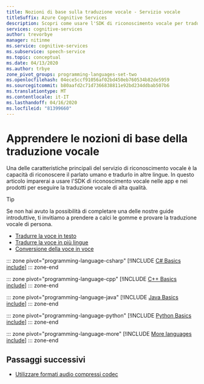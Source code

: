 ```yaml
---
title: Nozioni di base sulla traduzione vocale - Servizio vocale
titleSuffix: Azure Cognitive Services
description: Scopri come usare l'SDK di riconoscimento vocale per tradurre il riconoscimento vocale. In questo articolo imparerai a conoscere la costruzione di oggetti, i formati di input audio supportati e le opzioni di configurazione per la traduzione vocale.
services: cognitive-services
author: trevorbye
manager: nitinme
ms.service: cognitive-services
ms.subservice: speech-service
ms.topic: conceptual
ms.date: 04/13/2020
ms.author: trbye
zone_pivot_groups: programming-languages-set-two
ms.openlocfilehash: 04ece5ccf91056af02bd450eb760534b82de5959
ms.sourcegitcommit: b80aafd2c71d7366838811e92bd234ddbab507b6
ms.translationtype: MT
ms.contentlocale: it-IT
ms.lasthandoff: 04/16/2020
ms.locfileid: "81399660"
---
```

# <a name="learn-the-basics-of-speech-translation"></a>Apprendere le nozioni di base della traduzione vocale

Una delle caratteristiche principali del servizio di riconoscimento vocale è la capacità di riconoscere il parlato umano e tradurlo in altre lingue. In questo articolo imparerai a usare l'SDK di riconoscimento vocale nelle app e nei prodotti per eseguire la traduzione vocale di alta qualità.

> [!TIP]
> Se non hai avuto la possibilità di completare una delle nostre guide introduttive, ti invitiamo a prendere a calci le gomme e provare la traduzione vocale di persona.
> * [Tradurre la voce in testo](quickstarts/translate-speech-to-text.md)
> * [Tradurre la voce in più lingue](quickstarts/translate-speech-to-text-multiple-languages.md)
> * [Conversione della voce in voce](quickstarts/translate-speech-to-speech.md)

::: zone pivot="programming-language-csharp"
[!INCLUDE [C# Basics include](includes/how-to/speech-translation-basics/speech-translation-basics-csharp.md)]
::: zone-end

::: zone pivot="programming-language-cpp"
[!INCLUDE [C++ Basics include](includes/how-to/speech-translation-basics/speech-translation-basics-cpp.md)]
::: zone-end

::: zone pivot="programming-language-java"
[!INCLUDE [Java Basics include](includes/how-to/speech-translation-basics/speech-translation-basics-java.md)]
::: zone-end

::: zone pivot="programming-language-python"
[!INCLUDE [Python Basics include](includes/how-to/speech-translation-basics/speech-translation-basics-python.md)]
::: zone-end

::: zone pivot="programming-language-more"
[!INCLUDE [More languages include](includes/how-to/speech-translation-basics/more.md)]
::: zone-end

## <a name="next-steps"></a>Passaggi successivi

* [Utilizzare formati audio compressi codec](how-to-use-codec-compressed-audio-input-streams.md)
